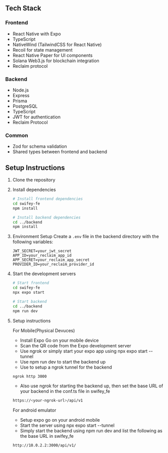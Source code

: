 ## Tech Stack

### Frontend
- React Native with Expo
- TypeScript
- NativeWind (TailwindCSS for React Native)
- Recoil for state management
- React Native Paper for UI components
- Solana Web3.js for blockchain integration
- Reclaim protocol

### Backend
- Node.js
- Express
- Prisma
- PostgreSQL
- TypeScript
- JWT for authentication
- Reclaim Protocol

### Common
- Zod for schema validation
- Shared types between frontend and backend

## Setup Instructions

1. Clone the repository

2. Install dependencies
   ```bash
   # Install frontend dependencies
   cd swifey-fe
   npm install

   # Install backend dependencies
   cd ../backend
   npm install
   ```

3. Environment Setup
   Create a `.env` file in the backend directory with the following variables:
     ```
     JWT_SECRET=your_jwt_secret
     APP_ID=your_reclaim_app_id
     APP_SECRET=your_reclaim_app_secret
     PROVIDER_ID=your_reclaim_provider_id
     ```

4. Start the development servers
   ```bash
   # Start frontend
   cd swifey-fe
   npx expo start

   # Start backend
   cd ../backend
   npm run dev
   ```

5. Setup instructions 

    For Mobile(Physical Devuces)
   - Install Expo Go on your mobile device
   - Scan the QR code from the Expo development server
   - Use ngrok or simply start your expo app using npx expo start --tunnel
   - Use npm run dev to start the backend up
   - Use to setup a ngrok tunnel for the backend
   ```bash 
   ngrok http 3000
   ``` 
   - Also use ngrok for starting the backend up, then set the base URL of your backend in the conf.ts file in swifey_fe
    ``` bash
    https://<your-ngrok-url>/api/v1
    ```

   For android emulator
   - Setup expo go on your android mobile
   - Start the server using npx expo start --tunnel 
   - Simply start the backend using npm run dev and list the following as the base URL in swifey_fe 
   ``` bash
   http://10.0.2.2:3000/api/v1/
   ```

